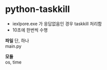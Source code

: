 # python-taskkill

+ iexlpore.exe 가 응답없음인 경우 taskkill 처리함
+ 10초에 한번씩 수행

**파일** 단, 하나  
main.py

**모듈**  
os, time
